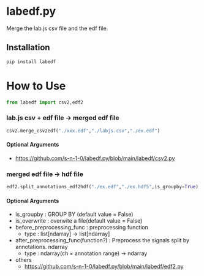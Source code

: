 # labedf.py
 Merge the lab.js csv file and the edf file.

## Installation
`
pip install labedf
`

# How to Use
```py
from labedf import csv2,edf2
```
### lab.js csv + edf file → merged edf file
```py
csv2.merge_csv2edf("./xxx.edf","./labjs.csv","./ex.edf")
```
#### Optional Arguments
+ https://github.com/s-n-1-0/labedf.py/blob/main/labedf/csv2.py
### merged edf file → hdf file
```py
edf2.split_annotations_edf2hdf("./ex.edf","./ex.hdf5",is_groupby=True)
```
#### Optional Arguments
+ is_groupby : GROUP BY (default value = False)
+ is_overwrite : overwite a file(default value = False)
+ before_preprocessing_func : preprocessing function
    + type : list[ndarray] -> list[ndarray]
+ after_preprocessing_func(function?) : Preprocess the signals split by annotations. ndarray
    + type : ndarray(ch × annotation range) -> ndarray
+ others
    + https://github.com/s-n-1-0/labedf.py/blob/main/labedf/edf2.py